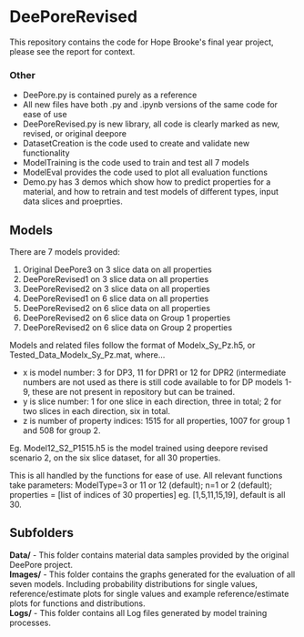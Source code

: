 # DeePoreRevised

This repository contains the code for Hope Brooke's final year project, please see the report for context.


### Other
- DeePore.py is contained purely as a reference
- All new files have both .py and .ipynb versions of the same code for ease of use
- DeePoreRevised.py is new library, all code is clearly marked as new, revised, or original deepore
- DatasetCreation is the code used to create and validate new functionality
- ModelTraining is the code used to train and test all 7 models
- ModelEval provides the code used to plot all evaluation functions
- Demo.py has 3 demos which show how to predict properties for a material, and how to retrain and test models of different types, input data slices and proeprties.


## Models
There are 7 models provided:
1. Original DeePore3 on 3 slice data on all properties
2. DeePoreRevised1 on 3 slice data on all properties
3. DeePoreRevised2 on 3 slice data on all properties
4. DeePoreRevised1 on 6 slice data on all properties
5. DeePoreRevised2 on 6 slice data on all properties
6. DeePoreRevised2 on 6 slice data on Group 1 properties
7. DeePoreRevised2 on 6 slice data on Group 2 properties

Models and related files follow the format of Modelx_Sy_Pz.h5, or Tested_Data_Modelx_Sy_Pz.mat, where...
- x is model number: 3 for DP3, 11 for DPR1 or 12 for DPR2 (intermediate numbers are not used as there is still code available to for DP models 1-9, these are not present in repository but can be trained.
- y is slice number: 1 for one slice in each direction, three in total; 2 for two slices in each direction, six in total.
- z is number of property indices: 1515 for all properties, 1007 for group 1 and 508 for group 2.

Eg. Model12_S2_P1515.h5 is the model trained using deepore revised scenario 2, on the six slice dataset, for all 30 properties.

This is all handled by the functions for ease of use. All relevant functions take parameters: ModelType=3 or 11 or 12 (default); n=1 or 2 (default); properties = [list of indices of 30 properties] eg. [1,5,11,15,19], default is all 30.

## Subfolders
**Data/** - This folder contains material data samples provided by the original DeePore project.  
**Images/** - This folder contains the graphs generated for the evaluation of all seven models. Including probability distributions for single values, reference/estimate plots for single values and example reference/estimate plots for functions and distributions.  
**Logs/** - This folder contains all Log files generated by model training processes.

